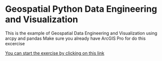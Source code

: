 # Geospatial Python Data Engineering and Visualization
This is the example of Geospatial Data Engineering and Visualization using arcpy and pandas
Make sure you already have ArcGIS Pro for do this excercise

[You can start the exercise by clicking on this link](Data_Engineering_Notebook.ipynb)
